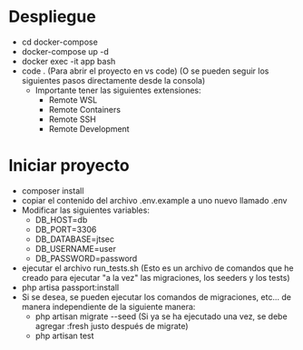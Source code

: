 # Despliegue
- cd docker-compose
- docker-compose up -d
- docker exec -it app bash
- code . (Para abrir el proyecto en vs code) (O se pueden seguir los siguientes pasos directamente desde la consola)
    - Importante tener las siguientes extensiones:
        - Remote WSL
        - Remote Containers
        - Remote SSH
        - Remote Development

# Iniciar proyecto
- composer install
- copiar el contenido del archivo .env.example a uno nuevo llamado .env
- Modificar las siguientes variables: 
    - DB_HOST=db
    - DB_PORT=3306
    - DB_DATABASE=jtsec
    - DB_USERNAME=user
    - DB_PASSWORD=password
- ejecutar el archivo run_tests.sh (Esto es un archivo de comandos que he creado para ejecutar "a la vez" las migraciones, los seeders y los tests)
- php artisa passport:install
- Si se desea, se pueden ejecutar los comandos de migraciones, etc... de manera independiente de la siguiente manera:
    - php artisan migrate --seed (Si ya se ha ejecutado una vez, se debe agregar :fresh justo después de migrate)
    - php artisan test